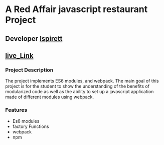 # A Red Affair javascript restaurant Project 

## Developer [Ispirett](https://github.com/Ispirett)
## [live_Link](https://ispirett.github.io/javascript-restaurant/)

### Project Description

The project implements ES6 modules, and webpack. The main goal of this project is for the student to show the understanding of the benefits of modularized code as well as the ability to set up a javascript application made of different modules using webpack.


### Features
* Es6 modules 
* factory Functions
* webpack
* npm